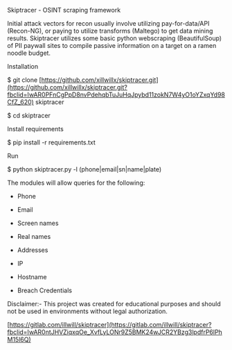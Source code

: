Skiptracer - OSINT scraping framework

Initial attack vectors for recon usually involve utilizing pay-for-data/API (Recon-NG), or paying to utilize transforms (Maltego) to get data mining results. Skiptracer utilizes some basic python webscraping (BeautifulSoup) of PII paywall sites to compile passive information on a target on a ramen noodle budget.

Installation

$ git clone [https://github.com/xillwillx/skiptracer.git](https://github.com/xillwillx/skiptracer.git?fbclid=IwAR0PFnCgPpD8nvPdehqbTuJuHqJpybd11zokN7W4yO1oYZxqYd98CfZ_620) skiptracer

$ cd skiptracer

Install requirements

$ pip install -r requirements.txt

Run

$ python skiptracer.py -l (phone|email|sn|name|plate)

The modules will allow queries for the following:

- Phone

- Email

- Screen names

- Real names

- Addresses

- IP

- Hostname

- Breach Credentials

Disclaimer:- This project was created for educational purposes and should not be used in environments without legal authorization.

[https://gitlab.com/illwill/skiptracer](https://gitlab.com/illwill/skiptracer?fbclid=IwAR0ntJHVZiqxqOe_XvfLyLONr9Z5BMK24wJCR2YBzg3lpdfrP6lPhM15l6Q)
